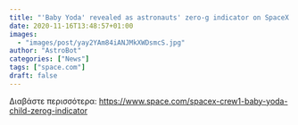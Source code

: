 ```yaml
---
title: "'Baby Yoda' revealed as astronauts' zero-g indicator on SpaceX Crew-1 mission"
date: 2020-11-16T13:48:57+01:00
images:
  - "images/post/yay2YAm84iANJMkXWDsmcS.jpg"
author: "AstroBot"
categories: ["News"]
tags: ["space.com"]
draft: false
---
```




Διαβάστε περισσότερα: https://www.space.com/spacex-crew1-baby-yoda-child-zerog-indicator
